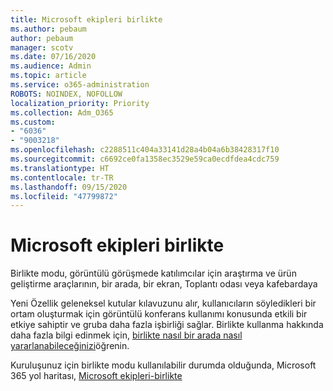 ```yaml
---
title: Microsoft ekipleri birlikte
ms.author: pebaum
author: pebaum
manager: scotv
ms.date: 07/16/2020
ms.audience: Admin
ms.topic: article
ms.service: o365-administration
ROBOTS: NOINDEX, NOFOLLOW
localization_priority: Priority
ms.collection: Adm_O365
ms.custom:
- "6036"
- "9003218"
ms.openlocfilehash: c2288511c404a33141d28a4b04a6b38428317f10
ms.sourcegitcommit: c6692ce0fa1358ec3529e59ca0ecdfdea4cdc759
ms.translationtype: HT
ms.contentlocale: tr-TR
ms.lasthandoff: 09/15/2020
ms.locfileid: "47799872"
---
```

# <a name="microsoft-teams-together-mode"></a>Microsoft ekipleri birlikte

Birlikte modu, görüntülü görüşmede katılımcılar için araştırma ve ürün geliştirme araçlarının, bir arada, bir ekran, Toplantı odası veya kafebardaya 

Yeni Özellik geleneksel kutular kılavuzunu alır, kullanıcıların söyledikleri bir ortam oluşturmak için görüntülü konferans kullanımı konusunda etkili bir etkiye sahiptir ve gruba daha fazla işbirliği sağlar. Birlikte kullanma hakkında daha fazla bilgi edinmek için, [birlikte nasıl bir arada nasıl yararlanabileceğinizi](https://techcommunity.microsoft.com/t5/microsoft-teams-blog/how-to-get-the-most-from-together-mode/ba-p/1509496)öğrenin.  

Kuruluşunuz için birlikte modu kullanılabilir durumda olduğunda, Microsoft 365 yol haritası, [Microsoft ekipleri-birlikte](https://www.microsoft.com/microsoft-365/roadmap?featureid=65942)